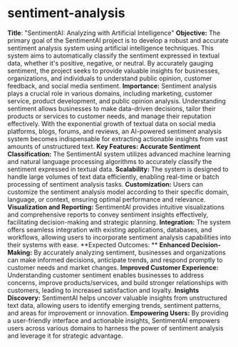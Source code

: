 # sentiment-analysis
**Title**: "SentimentAI: Analyzing  with Artificial Intelligence"
**Objective:**
The primary goal of the SentimentAI project is to develop a robust and accurate sentiment analysis system using artificial intelligence techniques. This system aims to automatically classify the sentiment expressed in textual data, whether it's positive, negative, or neutral. By accurately gauging sentiment, the project seeks to provide valuable insights for businesses, organizations, and individuals to understand public opinion, customer feedback, and social media sentiment.
**Importance:**
Sentiment analysis plays a crucial role in various domains, including marketing, customer service, product development, and public opinion analysis. Understanding sentiment allows businesses to make data-driven decisions, tailor their products or services to customer needs, and manage their reputation effectively. With the exponential growth of textual data on social media platforms, blogs, forums, and reviews, an AI-powered sentiment analysis system becomes indispensable for extracting actionable insights from vast amounts of unstructured text.
**Key Features:**
**Accurate Sentiment Classification:** The SentimentAI system utilizes advanced machine learning and natural language processing algorithms to accurately classify the sentiment expressed in textual data.
**Scalability:** The system is designed to handle large volumes of text data efficiently, enabling real-time or batch processing of sentiment analysis tasks.
**Customization:** Users can customize the sentiment analysis model according to their specific domain, language, or context, ensuring optimal performance and relevance.
**Visualization and Reporting:** SentimentAI provides intuitive visualizations and comprehensive reports to convey sentiment insights effectively, facilitating decision-making and strategic planning.
**Integration:** The system offers seamless integration with existing applications, databases, and workflows, allowing users to incorporate sentiment analysis capabilities into their systems with ease.
**Expected Outcomes:
**
**Enhanced Decision-Making:** By accurately analyzing sentiment, businesses and organizations can make informed decisions, anticipate trends, and respond promptly to customer needs and market changes.
**Improved Customer Experience:** Understanding customer sentiment enables businesses to address concerns, improve products/services, and build stronger relationships with customers, leading to increased satisfaction and loyalty.
**Insights Discovery:** SentimentAI helps uncover valuable insights from unstructured text data, allowing users to identify emerging trends, sentiment patterns, and areas for improvement or innovation.
**Empowering Users:** By providing a user-friendly interface and actionable insights, SentimentAI empowers users across various domains to harness the power of sentiment analysis and leverage it for strategic advantage.
